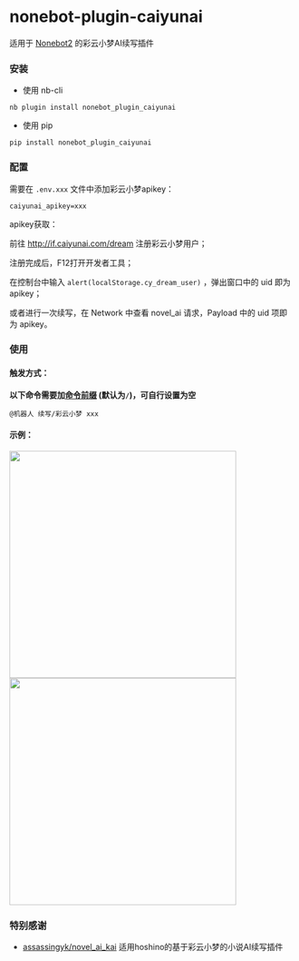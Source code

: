 # nonebot-plugin-caiyunai

适用于 [Nonebot2](https://github.com/nonebot/nonebot2) 的彩云小梦AI续写插件


### 安装

- 使用 nb-cli

```
nb plugin install nonebot_plugin_caiyunai
```

- 使用 pip

```
pip install nonebot_plugin_caiyunai
```


### 配置

需要在 `.env.xxx` 文件中添加彩云小梦apikey：

```
caiyunai_apikey=xxx
```

apikey获取：

前往 http://if.caiyunai.com/dream 注册彩云小梦用户；

注册完成后，F12打开开发者工具；

在控制台中输入 `alert(localStorage.cy_dream_user)` ，弹出窗口中的 uid 即为 apikey；

或者进行一次续写，在 Network 中查看 novel_ai 请求，Payload 中的 uid 项即为 apikey。


### 使用

#### 触发方式：

**以下命令需要加[命令前缀](https://v2.nonebot.dev/docs/api/config#Config-command_start) (默认为`/`)，可自行设置为空**

```
@机器人 续写/彩云小梦 xxx
```


#### 示例：

<div align="left">
  <img src="https://s2.loli.net/2022/01/15/zKcCMTehNOUxFJI.jpg" width="400" />
  <img src="https://s2.loli.net/2022/01/15/R6HcEuN2gXmsDBJ.jpg" width="400" />
</div>


### 特别感谢

- [assassingyk/novel_ai_kai](https://github.com/assassingyk/novel_ai_kai) 适用hoshino的基于彩云小梦的小说AI续写插件
